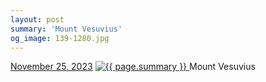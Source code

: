 ```yaml
---
layout: post
summary: 'Mount Vesuvius'
og_image: 139-1280.jpg
---
```


<p>
  <time>
    <a href="/139">November 25, 2023</a>
  </time>
  <a href="/139">
    <img src="{{ site.assets_url }}/139-640.jpg" srcset="{{ site.assets_url }}/139-320.jpg 320w, {{ site.assets_url }}/139-640.jpg 640w, {{ site.assets_url }}/139-960.jpg 960w, {{ site.assets_url }}/139-1280.jpg 1280w" sizes="(min-width: 700px) 50vw, calc(100vw - 2rem)" alt="{{ page.summary }}" />
  </a>
  <span>Mount Vesuvius</span>
</p>
